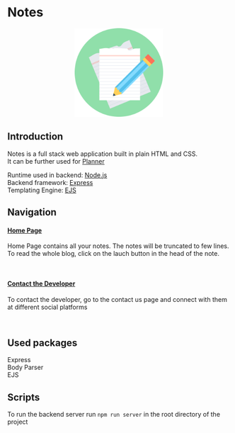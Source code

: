 # Notes

<p align="center">
<img src="https://raw.githubusercontent.com/akshatmittal61/notes/master/public/images/favicon.svg" alt="Notes" width="200" height="200" />
</p>

## Introduction

<p>
Notes is a full stack web application built in plain HTML and CSS.
<br />
It can be further used for <a href="https://github.com/akshatmittal61/planner">Planner</a>
</p>
<p>
Runtime used in backend: <a href="https://nodejs.org/">Node.js</a>
<br />
Backend framework: <a href="https://expressjs.com/">Express</a>
<br />
Templating Engine: <a href="https://ejs.co/">EJS</a>
<br />
</p>

## Navigation

<h4>
<a href="#">Home Page</a>
</h4>
<p>
    Home Page contains all your notes. The notes will be truncated to few lines. To read
    the whole blog, click on the lauch button in the head of the note.
</p>
<br />
<h4>
    <a href="https://github.com/akshatmittal61">Contact the Developer</a>
</h4>
<p>
    To contact the developer, go to the contact us page and connect with them at different social
    platforms
</p>
<br />


## Used packages

Express
<br />
Body Parser
<br />
EJS

## Scripts

To run the backend server run `npm run server` in the root directory of the project
